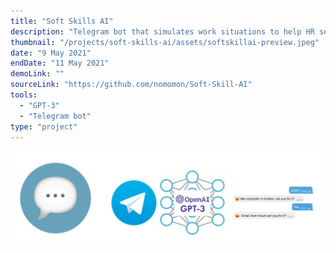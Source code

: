 ```yaml
---
title: "Soft Skills AI"
description: "Telegram bot that simulates work situations to help HR select people for support. It generates text scenarios using GPT-3 from OpenAI."
thumbnail: "/projects/soft-skills-ai/assets/softskillai-preview.jpeg"
date: "9 May 2021"
endDate: "11 May 2021"
demoLink: ""
sourceLink: "https://github.com/nomomon/Soft-Skill-AI"
tools:
  - "GPT-3"
  - "Telegram bot"
type: "project"
---
```


![banner](./assets/softskillai-preview.jpeg)

